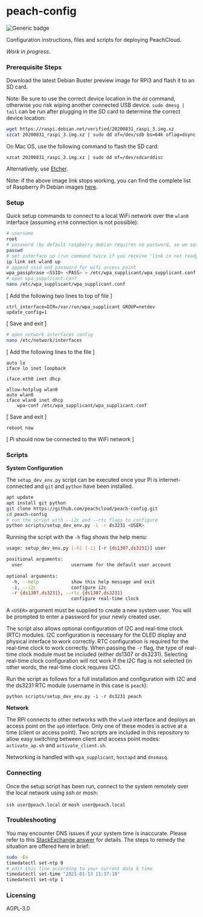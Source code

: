 # peach-config

![Generic badge](https://img.shields.io/badge/version-0.2.4-<COLOR>.svg)

Configuration instructions, files and scripts for deploying PeachCloud. 

_Work in progress._

### Prerequisite Steps

Download the latest Debian Buster preview image for RPi3 and flash it to an SD card.

Note: Be sure to use the correct device location in the `dd` command, otherwise you risk wiping another connected USB device. `sudo dmesg | tail` can be run after plugging in the SD card to determine the correct device location:

```bash
wget https://raspi.debian.net/verified/20200831_raspi_3.img.xz
xzcat 20200831_raspi_3.img.xz | sudo dd of=/dev/sdb bs=64k oflag=dsync status=progress
```

On Mac OS, use the following command to flash the SD card:

`xzcat 20200831_raspi_3.img.xz | sudo dd of=/dev/sdcarddisc`

Alternatively, use [Etcher](https://www.balena.io/etcher/).

Note: if the above image link stops working, you can find the complete list of Raspberry Pi Debian images [here](https://raspi.debian.net/tested-images/).

### Setup

Quick setup commands to connect to a local WiFi network over the `wlan0` interface (assuming `eth0` connection is not possible):

```bash
# username
root
# password (by default raspberry debian requires no password, so we set the password for root here)
passwd
# set interface up (run command twice if you receive 'link is not ready' error on first try)
ip link set wlan0 up
# append ssid and password for wifi access point
wpa_passphrase <SSID> <PASS> > /etc/wpa_supplicant/wpa_supplicant.conf
# open wpa_supplicant.conf
nano /etc/wpa_supplicant/wpa_supplicant.conf
```

[ Add the following two lines to top of file ]

```plaintext
ctrl_interface=DIR=/var/run/wpa_supplicant GROUP=netdev
update_config=1
```

[ Save and exit ]

```bash
# open network interfaces config
nano /etc/network/interfaces
```

[ Add the following lines to the file ]

```plaintext
auto lo
iface lo inet loopback

iface eth0 inet dhcp

allow-hotplug wlan0
auto wlan0
iface wlan0 inet dhcp
    wpa-conf /etc/wpa_supplicant/wpa_supplicant.conf
```

[ Save and exit ]

`reboot now`

[ Pi should now be connected to the WiFi network ]

### Scripts

**System Configuration**

The `setup_dev_env.py` script can be executed once your Pi is internet-connected and `git` and `python` have been installed. 

```bash
apt update
apt install git python
git clone https://github.com/peachcloud/peach-config.git
cd peach-config
# run the script with --i2c and --rtc flags to configure
python scripts/setup_dev_env.py -i -r ds3231 <USER>
```

Running the script with the `-h` flag shows the help menu:

```bash
usage: setup_dev_env.py [-h] [-i] [-r {ds1307,ds3231}] user

positional arguments:
  user                  username for the default user account
  
optional arguments:
  -h, --help            show this help message and exit
  -i, --i2c             configure i2c
  -r {ds1307,ds3231}, --rtc {ds1307,ds3231}
                        configure real-time clock
```

A `<USER>` argument must be supplied to create a new system user. You will be prompted to enter a password for your newly created user.

The script also allows optional configuration of I2C and real-time clock (RTC) modules. I2C configuration is necessary for the OLED display and physical interface to work correctly. RTC configuration is required for the real-time clock to work correctly. When passing the `-r` flag, the type of real-time clock module must be included (either ds1307 or ds3231). Selecting real-time clock configuration will not work if the I2C flag is not selected (in other words, the real-time clock requires I2C).

Run the script as follows for a full installation and configuration with I2C and the ds3231 RTC module (username in this case is `peach`):

`python scripts/setup_dev_env.py -i -r ds3231 peach`

**Network**

The RPi connects to other networks with the `wlan0` interface and deploys an access point on the `ap0` interface. Only one of these modes is active at a time (client or access point). Two scripts are included in this repository to allow easy switching between client and access point modes: `activate_ap.sh` and `activate_client.sh`.

Networking is handled with `wpa_supplicant`, `hostapd` and `dnsmasq`.

### Connecting

Once the setup script has been run, connect to the system remotely over the local network using ssh or mosh:

`ssh user@peach.local` or `mosh user@peach.local`

### Troubleshooting

You may encounter DNS issues if your system time is inaccurate. Please refer to this [StackExchange answer](https://unix.stackexchange.com/a/570382/450882) for details. The steps to remedy the situation are offered here in brief:

```bash
sudo -Es
timedatectl set-ntp 0
# edit this line according to your current date & time
timedatectl set-time "2021-01-13 11:37:10"
timedatectl set-ntp 1
```

### Licensing

AGPL-3.0
